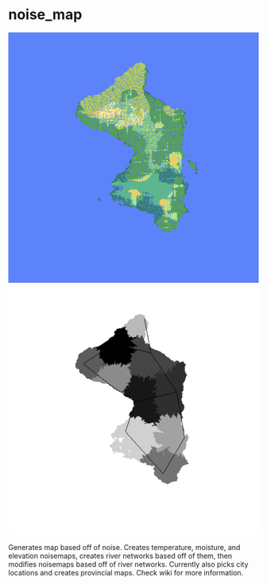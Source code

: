 # noise_map
![final_map](images/finalmap.png)
![province map](images/provinces_urquhart.png)

Generates map based off of noise. Creates temperature, moisture, and elevation noisemaps, creates river networks based off of them, then modifies noisemaps based off of river networks. Currently also picks city locations and creates provincial maps. Check wiki for more information.
